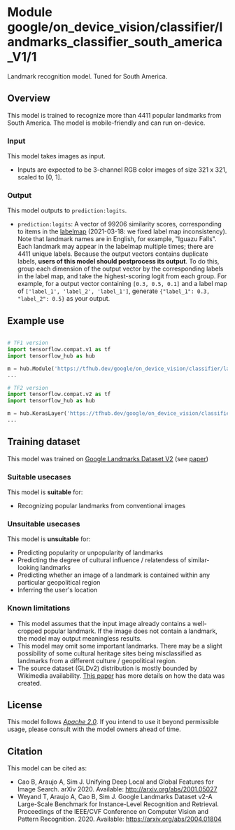# Module google/on_device_vision/classifier/landmarks_classifier_south_america_V1/1

Landmark recognition model. Tuned for South America.

<!-- asset-path: @visionkit/fermi/classifier/landmarks_south_america_V0/3 -->
<!-- module-type: image-classification -->
<!-- task: image-classification -->
<!-- fine-tunable: false -->
<!-- format: hub -->
<!-- language: en -->
<!-- interactive-model-name: vision -->

## Overview

This model is trained to recognize more than 4411 popular landmarks from South
America. The model is mobile-friendly and can run on-device.

### Input

This model takes images as input.

*   Inputs are expected to be 3-channel RGB color images of size 321 x 321,
    scaled to [0, 1].

### Output

This model outputs to `prediction:logits`.

*   `prediction:logits`: A vector of 99206 similarity scores, corresponding to
    items in the
    [labelmap](https://www.gstatic.com/aihub/tfhub/labelmaps/landmarks_classifier_south_america_V1_label_map.csv)
    (2021-03-18: we fixed label map inconsistency). Note that landmark names are
    in English, for example, "Iguazu Falls". Each landmark may appear in the
    labelmap multiple times; there are 4411 unique labels. Because the output
    vectors contains duplicate labels, **users of this model should postprocess
    its output**. To do this, group each dimension of the output vector by the
    corresponding labels in the label map, and take the highest-scoring logit
    from each group. For example, for a output vector containing `[0.3, 0.5,
    0.1]` and a label map of `['label_1', 'label_2', 'label_1']`, generate
    `{"label_1": 0.3, "label_2": 0.5}` as your output.

## Example use

```python

# TF1 version
import tensorflow.compat.v1 as tf
import tensorflow_hub as hub

m = hub.Module('https://tfhub.dev/google/on_device_vision/classifier/landmarks_classifier_south_america_V1/1')
...

# TF2 version
import tensorflow.compat.v2 as tf
import tensorflow_hub as hub

m = hub.KerasLayer('https://tfhub.dev/google/on_device_vision/classifier/landmarks_classifier_south_america_V1/1')
...
```

## Training dataset

This model was trained on
[Google Landmarks Dataset V2](https://ai.googleblog.com/2019/05/announcing-google-landmarks-v2-improved.html)
(see [paper](https://arxiv.org/abs/2004.01804))

### Suitable usecases

This model is **suitable** for:

*   Recognizing popular landmarks from conventional images

### Unsuitable usecases

This model is **unsuitable** for:

*   Predicting popularity or unpopularity of landmarks
*   Predicting the degree of cultural influence / relatendess of similar-looking
    landmarks
*   Predicting whether an image of a landmark is contained within any particular
    geopolitical region
*   Inferring the user's location

### Known limitations

*   This model assumes that the input image already contains a well-cropped
    popular landmark. If the image does not contain a landmark, the model may
    output meaningless results.
*   This model may omit some important landmarks. There may be a slight
    possibility of some cultural heritage sites being misclassified as landmarks
    from a different culture / geopolitical region.
*   The source dataset (GLDv2) distribution is mostly bounded by Wikimedia
    availability. [This paper](https://arxiv.org/abs/2004.01804) has more
    details on how the data was created.

## License

This model follows [*Apache 2.0*](https://www.apache.org/licenses/LICENSE-2.0).
If you intend to use it beyond permissible usage, please consult with the model
owners ahead of time.

## Citation

This model can be cited as:

*   Cao B, Araujo A, Sim J. Unifying Deep Local and Global Features for Image
    Search. arXiv 2020. Available: http://arxiv.org/abs/2001.05027
*   Weyand T, Araujo A, Cao B, Sim J. Google Landmarks Dataset v2-A Large-Scale
    Benchmark for Instance-Level Recognition and Retrieval. Proceedings of the
    IEEE/CVF Conference on Computer Vision and Pattern Recognition. 2020.
    Available: https://arxiv.org/abs/2004.01804
